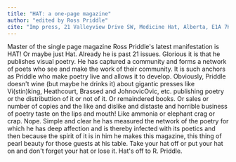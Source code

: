 ```yaml
---
title: "HAT: a one-page magazine"
author: "edited by Ross Priddle"
cite: "Imp press, 21 Valleyview Drive SW, Medicine Hat, Alberta, E1A 7K5. Canada."
---
```


Master of the single page magazine Ross Priddle's latest manifestation is HAT! Or maybe just Hat. Already he is past 21 issues. Glorious it is that he publishes visual poetry. He has captured a community and forms a network of poets who see and make the work of their community. It is such anchors as Priddle who make poetry live and allows it to develop. Obviously, Priddle doesn't wine (but maybe he drinks it) about gigantic presses like Vi(stin)king, Heathcourt, Brassed and JohnovicOvic, etc. publishing poetry or the distributtion of it or not of it. Or remaindered books. Or sales or number of copies and the like and dislike and distaste and horrible business of poetry taste on the lips and mouth! Like ammonia or elephant crag or crap. Nope. Simple and clear he has measured the network of the poetry for which he has deep affection and is thereby infected with its poetics and then because the spirit of it is in him he makes this magazine, this thing of pearl beauty for those guests at his table. Take your hat off or put your hat on and don't forget your hat or lose it. Hat's off to R. Priddle. 
